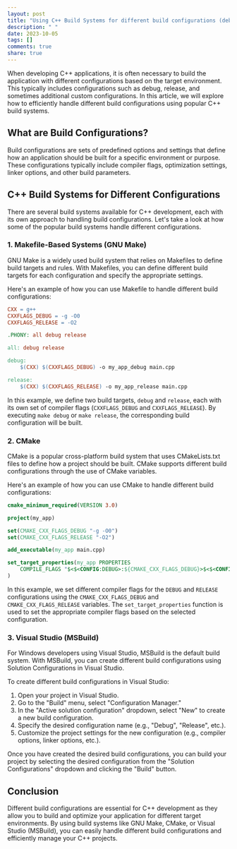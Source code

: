 ```yaml
---
layout: post
title: "Using C++ Build Systems for different build configurations (debug, release, etc.)"
description: " "
date: 2023-10-05
tags: []
comments: true
share: true
---
```


When developing C++ applications, it is often necessary to build the application with different configurations based on the target environment. This typically includes configurations such as debug, release, and sometimes additional custom configurations. In this article, we will explore how to efficiently handle different build configurations using popular C++ build systems.

## What are Build Configurations?

Build configurations are sets of predefined options and settings that define how an application should be built for a specific environment or purpose. These configurations typically include compiler flags, optimization settings, linker options, and other build parameters.

## C++ Build Systems for Different Configurations

There are several build systems available for C++ development, each with its own approach to handling build configurations. Let's take a look at how some of the popular build systems handle different configurations.

### 1. Makefile-Based Systems (GNU Make)

GNU Make is a widely used build system that relies on Makefiles to define build targets and rules. With Makefiles, you can define different build targets for each configuration and specify the appropriate settings.

Here's an example of how you can use Makefile to handle different build configurations:

```makefile
CXX = g++
CXXFLAGS_DEBUG = -g -O0
CXXFLAGS_RELEASE = -O2

.PHONY: all debug release

all: debug release

debug:
	$(CXX) $(CXXFLAGS_DEBUG) -o my_app_debug main.cpp

release:
	$(CXX) $(CXXFLAGS_RELEASE) -o my_app_release main.cpp
```

In this example, we define two build targets, `debug` and `release`, each with its own set of compiler flags (`CXXFLAGS_DEBUG` and `CXXFLAGS_RELEASE`). By executing `make debug` or `make release`, the corresponding build configuration will be built.

### 2. CMake

CMake is a popular cross-platform build system that uses CMakeLists.txt files to define how a project should be built. CMake supports different build configurations through the use of CMake variables.

Here's an example of how you can use CMake to handle different build configurations:

```cmake
cmake_minimum_required(VERSION 3.0)

project(my_app)

set(CMAKE_CXX_FLAGS_DEBUG "-g -O0")
set(CMAKE_CXX_FLAGS_RELEASE "-O2")

add_executable(my_app main.cpp)

set_target_properties(my_app PROPERTIES
    COMPILE_FLAGS "$<$<CONFIG:DEBUG>:${CMAKE_CXX_FLAGS_DEBUG}>$<$<CONFIG:RELEASE>:${CMAKE_CXX_FLAGS_RELEASE}>"
)
```

In this example, we set different compiler flags for the `DEBUG` and `RELEASE` configurations using the `CMAKE_CXX_FLAGS_DEBUG` and `CMAKE_CXX_FLAGS_RELEASE` variables. The `set_target_properties` function is used to set the appropriate compiler flags based on the selected configuration.

### 3. Visual Studio (MSBuild)

For Windows developers using Visual Studio, MSBuild is the default build system. With MSBuild, you can create different build configurations using Solution Configurations in Visual Studio.

To create different build configurations in Visual Studio:

1. Open your project in Visual Studio.
2. Go to the "Build" menu, select "Configuration Manager."
3. In the "Active solution configuration" dropdown, select "New" to create a new build configuration.
4. Specify the desired configuration name (e.g., "Debug", "Release", etc.).
5. Customize the project settings for the new configuration (e.g., compiler options, linker options, etc.).

Once you have created the desired build configurations, you can build your project by selecting the desired configuration from the "Solution Configurations" dropdown and clicking the "Build" button.

## Conclusion

Different build configurations are essential for C++ development as they allow you to build and optimize your application for different target environments. By using build systems like GNU Make, CMake, or Visual Studio (MSBuild), you can easily handle different build configurations and efficiently manage your C++ projects.
